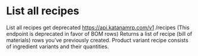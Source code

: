 # List all recipes

List all recipes get deprecated https://api.katanamrp.com/v1 /recipes (This endpoint is
deprecated in favor of BOM rows) Returns a list of recipe (bill of materials) rows
you’ve previously created. Product variant recipe consists of ingredient variants and
their quantities.
